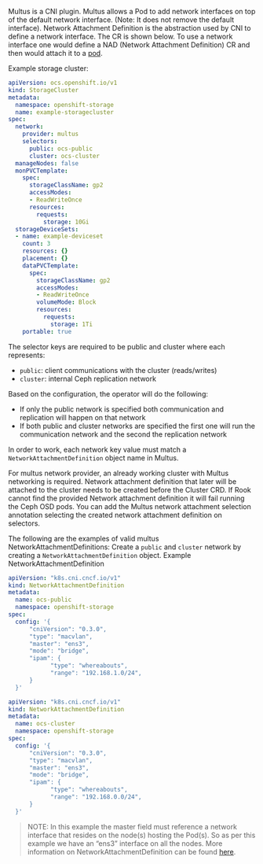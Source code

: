 Multus is a CNI plugin. Multus allows a Pod to add network interfaces on top of the default network interface. (Note: It does not remove the default interface). Network Attachment Definition is the abstraction used by CNI to define a network interface. The CR is shown below. To use a network interface one would define a NAD (Network Attachment Definition) CR and then would attach it to a [pod][1].

Example storage cluster:
```yaml
apiVersion: ocs.openshift.io/v1
kind: StorageCluster
metadata:
  namespace: openshift-storage
  name: example-storagecluster
spec:
  network:                             
    provider: multus
    selectors:
      public: ocs-public  
      cluster: ocs-cluster
  manageNodes: false
  monPVCTemplate:
    spec:
      storageClassName: gp2
      accessModes:
      - ReadWriteOnce
      resources:
        requests:
          storage: 10Gi
  storageDeviceSets:
  - name: example-deviceset
    count: 3
    resources: {}
    placement: {}
    dataPVCTemplate:
      spec:
        storageClassName: gp2
        accessModes:
        - ReadWriteOnce
        volumeMode: Block
        resources:
          requests:
            storage: 1Ti
    portable: true
```

The selector keys are required to be public and cluster where each represents:
* `public`: client communications with the cluster (reads/writes)
* `cluster`: internal Ceph replication network

Based on the configuration, the operator will do the following:
* If only the public network is specified both communication and replication will happen on that network
* If both public and cluster networks are specified the first one will run the communication network and the second the replication network

In order to work, each network key value must match a `NetworkAttachmentDefinition` object name in Multus. 

For multus network provider, an already working cluster with Multus networking is required. Network attachment definition that later will be attached to the cluster needs to be created before the Cluster CRD. If Rook cannot find the provided Network attachment definition it will fail running the Ceph OSD pods. You can add the Multus network attachment selection annotation selecting the created network attachment definition on selectors.

The following are the examples of valid multus NetworkAttachmentDefinitions:
Create a `public` and `cluster` network by creating a `NetworkAttachmentDefinition` object.
Example NetworkAttachmentDefinition
```yaml
apiVersion: "k8s.cni.cncf.io/v1"
kind: NetworkAttachmentDefinition
metadata:
  name: ocs-public
  namespace: openshift-storage
spec:
  config: '{
      "cniVersion": "0.3.0",
      "type": "macvlan",
      "master": "ens3",
      "mode": "bridge",
      "ipam": {
            "type": "whereabouts",
            "range": "192.168.1.0/24",
      }
  }'
```
```yaml
apiVersion: "k8s.cni.cncf.io/v1"
kind: NetworkAttachmentDefinition
metadata:
  name: ocs-cluster
  namespace: openshift-storage
spec:
  config: '{
      "cniVersion": "0.3.0",
      "type": "macvlan",
      "master": "ens3",
      "mode": "bridge",
      "ipam": {
            "type": "whereabouts",
            "range": "192.168.0.0/24",
      }
  }'
```
> NOTE: In this example the master field must reference a network interface that resides on the node(s) hosting the Pod(s). So as per this example we have an “ens3” interface on all the nodes.
More information on NetworkAttachmentDefinition can be found [here][2].

[1]: https://docs.openshift.com/container-platform/4.4/networking/multiple_networks/attaching-pod.html
[2]: https://docs.openshift.com/container-platform/4.1/networking/managing-multinetworking.html